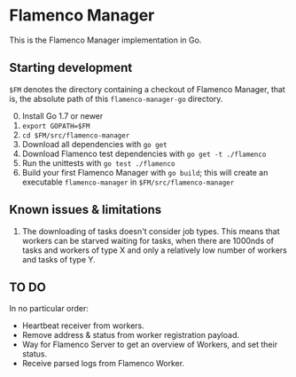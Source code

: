 # Flamenco Manager

This is the Flamenco Manager implementation in Go.

## Starting development

`$FM` denotes the directory containing a checkout of Flamenco Manager, that is, the
absolute path of this `flamenco-manager-go` directory.

0. Install Go 1.7 or newer
1. `export GOPATH=$FM`
2. `cd $FM/src/flamenco-manager`
3. Download all dependencies with `go get`
4. Download Flamenco test dependencies with `go get -t ./flamenco`
5. Run the unittests with `go test ./flamenco`
6. Build your first Flamenco Manager with `go build`; this will create an executable
   `flamenco-manager` in `$FM/src/flamenco-manager`


## Known issues & limitations

1. The downloading of tasks doesn't consider job types. This means that workers can be starved
   waiting for tasks, when there are 1000nds of tasks and workers of type X and only a relatively
   low number of workers and tasks of type Y.


## TO DO

In no particular order:

- Heartbeat receiver from workers.
- Remove address & status from worker registration payload.
- Way for Flamenco Server to get an overview of Workers, and set their status.
- Receive parsed logs from Flamenco Worker.
